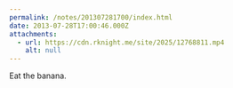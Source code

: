 ```yaml
---
permalink: /notes/201307281700/index.html
date: 2013-07-28T17:00:46.000Z
attachments:
  - url: https://cdn.rknight.me/site/2025/12768811.mp4
    alt: null
---
```


Eat the banana.
